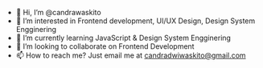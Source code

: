 - 👋 Hi, I’m @candrawaskito
- 👀 I’m interested in Frontend development, UI/UX Design, Design System Engginering
- 🌱 I’m currently learning JavaScript & Design System Engginering
- 💞️ I’m looking to collaborate on Frontend Development
- 📫 How to reach me? Just email me at candradwiwaskito@gmail.com

<!---
candrawaskito/candrawaskito is a ✨ special ✨ repository because its `README.md` (this file) appears on your GitHub profile.
You can click the Preview link to take a look at your changes.
--->
